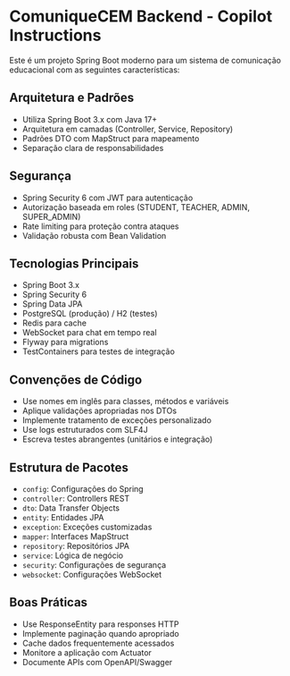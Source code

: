 <!-- Use this file to provide workspace-specific custom instructions to Copilot. For more details, visit https://code.visualstudio.com/docs/copilot/copilot-customization#_use-a-githubcopilotinstructionsmd-file -->

# ComuniqueCEM Backend - Copilot Instructions

Este é um projeto Spring Boot moderno para um sistema de comunicação educacional com as seguintes características:

## Arquitetura e Padrões
- Utiliza Spring Boot 3.x com Java 17+
- Arquitetura em camadas (Controller, Service, Repository)
- Padrões DTO com MapStruct para mapeamento
- Separação clara de responsabilidades

## Segurança
- Spring Security 6 com JWT para autenticação
- Autorização baseada em roles (STUDENT, TEACHER, ADMIN, SUPER_ADMIN)
- Rate limiting para proteção contra ataques
- Validação robusta com Bean Validation

## Tecnologias Principais
- Spring Boot 3.x
- Spring Security 6
- Spring Data JPA
- PostgreSQL (produção) / H2 (testes)
- Redis para cache
- WebSocket para chat em tempo real
- Flyway para migrations
- TestContainers para testes de integração

## Convenções de Código
- Use nomes em inglês para classes, métodos e variáveis
- Aplique validações apropriadas nos DTOs
- Implemente tratamento de exceções personalizado
- Use logs estruturados com SLF4J
- Escreva testes abrangentes (unitários e integração)

## Estrutura de Pacotes
- `config`: Configurações do Spring
- `controller`: Controllers REST
- `dto`: Data Transfer Objects
- `entity`: Entidades JPA
- `exception`: Exceções customizadas
- `mapper`: Interfaces MapStruct
- `repository`: Repositórios JPA
- `service`: Lógica de negócio
- `security`: Configurações de segurança
- `websocket`: Configurações WebSocket

## Boas Práticas
- Use ResponseEntity para responses HTTP
- Implemente paginação quando apropriado
- Cache dados frequentemente acessados
- Monitore a aplicação com Actuator
- Documente APIs com OpenAPI/Swagger
